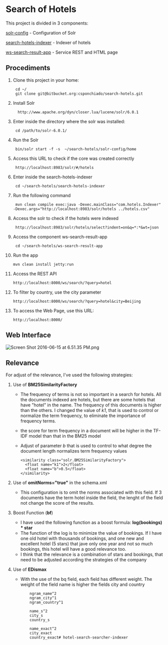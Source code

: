 # Search of Hotels #

This project is divided in 3 components:

[solr-config](https://bitbucket.org/csponchiado/search-hotels/src/HEAD/solr-config/?at=master) - Configuration of Solr

[search-hotels-indexer](https://bitbucket.org/csponchiado/search-hotels/src/HEAD/search-hotels-indexer/?at=master) - Indexer of hotels

[ws-search-result-app](https://bitbucket.org/csponchiado/search-hotels/src/HEAD/ws-search-result-app/?at=master) - Service REST and HTML page

## Procediments ##

1. Clone this project in your home:
    
        cd ~/
        git clone git@bitbucket.org:csponchiado/search-hotels.git
 

2. Install Solr

         http://www.apache.org/dyn/closer.lua/lucene/solr/6.0.1


3. Enter inside the directory where the solr was installed:

        cd /path/to/solr-6.0.1/
 
               
4. Run the Solr

        bin/solr start -f -s  ~/search-hotels/solr-config/home
 
       
5. Access this URL to check if the core was created correctly

        http://localhost:8983/solr/#/hotels
        

6. Enter inside the search-hotels-indexer

        cd ~/search-hotels/search-hotels-indexer
        

7. Run the following command

        mvn clean compile exec:java -Dexec.mainClass="com.hotels.Indexer" -Dexec.args="http://localhost:8983/solr/hotels ../hotels.csv"
        

8. Access the solr to check if the hotels were indexed

        http://localhost:8983/solr/hotels/select?indent=on&q=*:*&wt=json
    
    
9. Access the component ws-search-result-app

        cd ~/search-hotels/ws-search-result-app
      
  
10. Run the app

        mvn clean install jetty:run
      
  
11. Access the REST API

        http://localhost:8000/ws/search/?query=hotel
  
      
12. To filter by country, use the city parameter

        http://localhost:8000/ws/search/?query=hotel&city=Beijing
  
      
13. To access the Web Page, use this URL:

        http://localhost:8000/
       
 
## Web Interface ##
        
![Screen Shot 2016-06-15 at 6.51.35 PM.png](https://bitbucket.org/repo/MxABao/images/546457735-Screen%20Shot%202016-06-15%20at%206.51.35%20PM.png)

## Relevance ##

For adjust of the relevance, I've used the following strategies:

1. Use of **BM25SimilarityFactory**

      * The frequency of terms is not so important in a search for hotels. All the documents indexed are hotels, but there are some hotels that have "hotel" in the name. The frequency of this documents is higher than the others. I changed the value of *k1*, that is used to control or normalize the term frequency, to eliminate the importance of frequency terms.
      * the score for term frequency in a document will be higher in the TF-IDF model than that in the BM25 model
      * Adjust of parameter *b* that is used to control to what degree the document length normalizes term frequency values
      
            <similarity class="solr.BM25SimilarityFactory">
              <float name="k1">2</float>
              <float name="b">0.5</float>
            </similarity>
      
2. Use of **omitNorms="true"** in the schema.xml

      * This configuration is to omit the norms associated with this field. If 3 documents have the term hotel inside the field, the lenght of the field not change the score of the results.
      
3. Boost Function (**bf**)

      * I have used the following function as a boost formula: **log(bookings) * star**
      * The function of the log is to minimize the value of bookings. If I have one old hotel with thousands of bookings, and one new and excellent hotel (5 stars) that jave only one year and not so much bookings, this hotel will have a good relevance too. 
      * I think that the relevance is a combination of stars and bookings, that need to be adjusted according the strategies of the company
      
4. Use of **EDismax**

      * With the use of the bq field, each field has different weight. The weight of the field name is higher the fields city and country
      
                ngram_name^2
                ngram_city^1
                ngram_country^1
        
                name_s^2
                city_s
                country_s

                name_exact^2
                city_exact
                country_exact# hotel-search-searcher-indexer


